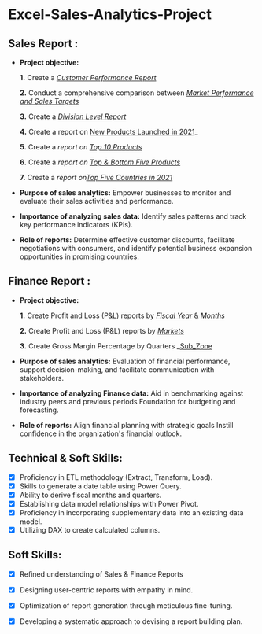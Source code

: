 # Excel-Sales-Analytics-Project

## Sales Report :


- **Project objective:** 

    **1.** Create a _[Customer Performance Report](https://github.com/jayjadhav10/Excel-Sales-Analytics-Project/blob/main/Customer%20Performance%20Report.pdf)_ 

    **2.** Conduct a comprehensive comparison between _[Market Performance and Sales Targets](https://github.com/jayjadhav10/Excel-Sales-Analytics-Project/blob/main/Market%20Performance%20VS%20Target%20Report.pdf)_

    **3.** Create a _[Division Level Report](https://github.com/jayjadhav10/Excel-Sales-Analytics-Project/blob/main/Division%20Level%20Report.pdf)_

    **4.** Create a report on [New Products Launched in 2021](https://github.com/jayjadhav10/Excel-Sales-Analytics-Project/blob/main/New%20Products%202021.pdf)_

    **5.** Create a _report on [Top 10 Products](https://github.com/jayjadhav10/Excel-Sales-Analytics-Project/blob/main/Top%2010%20Products.pdf)_

    **6.** Create a _report on [Top & Bottom Five Products](https://github.com/jayjadhav10/Excel-Sales-Analytics-Project/blob/main/Top%20and%20Bottom%20Five%20Products.pdf)_

    **7.** Create a _report on[Top Five Countries in 2021]()_
- **Purpose of sales analytics:** Empower businesses to monitor and evaluate their sales activities and performance.

- **Importance of analyzing sales data:** Identify sales patterns and track key performance indicators (KPIs).

- **Role of reports:** Determine effective customer discounts, facilitate negotiations with consumers, and identify potential business expansion opportunities in promising countries.


## Finance Report :

- **Project objective:** 

    **1.** Create Profit and Loss (P&L) reports by _[Fiscal Year](https://github.com/jayjadhav10/Excel-Sales-Analytics-Project/blob/main/P%26L%20Statement%20By%20Fiscal%20Year.pdf)_ & _[Months](https://github.com/jayjadhav10/Excel-Sales-Analytics-Project/blob/main/P%26L%20Statement%20By%20Months.pdf)_ 

   **2.** Create Profit and Loss (P&L) reports by _[Markets](https://github.com/jayjadhav10/Excel-Sales-Analytics-Project/blob/main/P%26L%20Statement%20By%20Markets.pdf)_
  
   **3.** Create Gross Margin Percentage by Quarters _[Sub_Zone](https://github.com/jayjadhav10/Excel-Sales-Analytics-Project/blob/main/GM%20Percentage%20By%20Quarters(Sub_Zone).pdf) 
- **Purpose of sales analytics:** Evaluation of financial performance, support decision-making, and facilitate communication with stakeholders.

- **Importance of analyzing Finance data:** Aid in benchmarking against industry peers and previous periods Foundation for budgeting and forecasting.

- **Role of reports:** Align financial planning with strategic goals Instill confidence in the organization's financial outlook.


## Technical & Soft Skills:
- [x]	Proficiency in ETL methodology (Extract, Transform, Load).
- [x]	Skills to generate a date table using Power Query.
- [x]	Ability to derive fiscal months and quarters.
- [x]	Establishing data model relationships with Power Pivot.
- [x]	Proficiency in incorporating supplementary data into an existing data model.
- [x]	Utilizing DAX to create calculated columns.

## Soft Skills:
- [x]	Refined understanding of Sales & Finance Reports
- [x]	Designing user-centric reports with empathy in mind.
- [x]	Optimization of report generation through meticulous fine-tuning.
- [x]	Developing a systematic approach to devising a report building plan.


